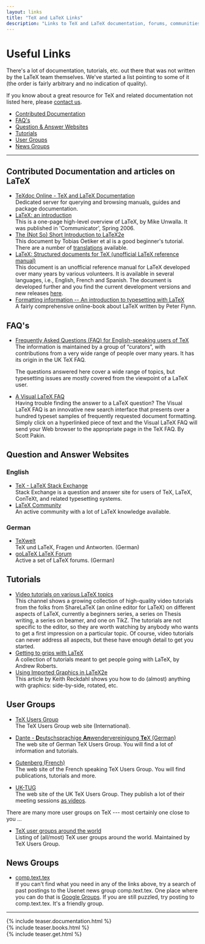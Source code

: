 ```yaml
---
layout: links
title: "TeX and LaTeX Links"
description: "Links to TeX and LaTeX documentation, forums, communities and question and answer websites."
---
```


<h1>Useful Links</h1>
<div class="row">
  <div class="col cell1of2">
    <p>There's a lot of documentation, tutorials, etc. out there that was not written by the LaTeX team themselves. We've started a list pointing to some of it (the order is fairly arbitrary and no indication of quality).</p>
    <p>If you know about a great resource for TeX and related documentation not listed here, please <a href="{{site.baseurl}}/contact/">contact us</a>.</p>
  </div>
  <div class="col cell1of2">
    <ul class="toc">
      <li><a href="#contributed-documentation">Contributed Documentation</a></li>
      <li><a href="#faqs">FAQ's</a></li>
      <li><a href="#question-and-answer-websites">Question & Answer Websites</a></li>
      <li><a href="#tutorials">Tutorials</a></li>
      <li><a href="#user-groups">User Groups</a></li>
      <li><a href="#news-groups">News Groups</a></li>
    </ul>
  </div>
</div>

<hr>

## Contributed Documentation and articles on LaTeX
+ [TeXdoc Online - TeX and LaTeX Documentation](http://www.texdoc.net/)  
  Dedicated server for querying and browsing manuals, guides and package documentation. 
+ [LaTeX: an introduction](http://www.techscribe.co.uk/ta/latex-introduction.pdf)  
  This is a one-page high-level overview of LaTeX, by Mike Unwalla. It was published in 'Communicator', Spring 2006.
+ [The (Not So) Short Introduction to LaTeX2e](https://ctan.org/tex-archive/info/lshort/english/lshort.pdf)  
  This document by Tobias Oetiker et al is a good beginner's tutorial. There are a number of [translations](ftp://ctan.tug.org/tex-archive/info/lshort/) available. 
+ [LaTeX: Structured documents for TeX (unofficial LaTeX reference manual)](http://ctan.org/pkg/latex2e-help-texinfo)  
  This document is an unofficial reference manual for LaTeX developed over many years by various volunteers. It is available in several languages, i.e., English, French and Spanish. The document is developed further and you find the current development versions and new releases [here](https://puszcza.gnu.org.ua/software/latexrefman/).
+ [Formatting information -- An introduction to typesetting with LaTeX](http://latex.silmaril.ie/formattinginformation/)  
  A fairly comprehensive online-book about LaTeX written by Peter Flynn.

## FAQ's

+ [Frequently Asked Questions (FAQ) for English-speaking users of TeX](https://texfaq.org)
   The information is maintained by a group of “curators”, with contributions from a very wide range of people over many years. It has its origin in the UK TeX FAQ.

   The questions answered here cover a wide range of topics, but typesetting issues are mostly covered from the viewpoint of a LaTeX user. 

+ [A Visual LaTeX FAQ](http://www.ctan.org/tex-archive/info/visualFAQ/visualFAQ.pdf)  
  Having trouble finding the answer to a LaTeX question? The Visual LaTeX FAQ is an innovative new search interface that presents over a hundred typeset samples of frequently requested document formatting. Simply click on a hyperlinked piece of text and the Visual LaTeX FAQ will send your Web browser to the appropriate page in the TeX FAQ. By Scott Pakin.
  
## Question and Answer Websites

### English

+ [TeX - LaTeX Stack Exchange](http://tex.stackexchange.com/)  
  Stack Exchange is a question and answer site for users of TeX, LaTeX, ConTeXt, and related typesetting systems.
+ [LaTeX Community](http://www.latex-community.org/)  
  An active community with a lot of LaTeX knowledge available.

### German

+ [TeXwelt](http://texwelt.de/wissen/)  
  TeX und LaTeX, Fragen und Antworten. (German)
+ [goLaTeX LaTeX Forum](http://golatex.de/)  
  Active a set of LaTeX forums. (German)
  
## Tutorials

+ [Video tutorials on various LaTeX topics](http://www.youtube.com/ShareLaTeX)  
  This channel shows a growing collection of high-quality video tutorials from the folks from ShareLaTeX (an online editor for LaTeX) on different aspects of LaTeX, currently a beginners series, a series on Thesis writing, a series on beamer, and one on TikZ. The tutorials are not specific to the editor, so they are worth watching by anybody who wants to get a first impression on a particular topic. Of course, video tutorials can never address all aspects, but these have enough detail to get you started.
+ [Getting to grips with LaTeX](http://www.andy-roberts.net/misc/latex/)  
  A collection of tutorials meant to get people going with LaTeX, by Andrew Roberts.
+ [Using Imported Graphics in LaTeX2e](ftp://ctan.tug.org/tex-archive/info/epslatex.pdf)  
  This article by Keith Reckdahl shows you how to do (almost) anything with graphics: side-by-side, rotated, etc.

## User Groups

+ [TeX Users Group](https://tug.org/)  
  The TeX Users Group web site (International).

+ [Dante - **D**eutschsprachige **An**wendervereinigung **Te**X (German)](https://www.dante.de/)  
  The web site of German TeX Users Group. You will find a lot of information and tutorials.

+ [Gutenberg (French)](https://www.gutenberg.eu.org/)  
  The web site of the French speaking TeX Users Group. You will find publications, tutorials and more.

+ [UK-TUG](http://uk.tug.org/)  
  The web site of the UK TeX Users Group. They publish a lot of their meeting sessions
  [as videos](https://vimeo.com/uktug/).


There are many more user groups on TeX --- most certainly one close to you ...

+ [TeX user groups around the world](http://www.tug.org/usergroups.html)  
  Listing of (all/most) TeX user groups around the world. Maintained by TeX Users Group.




## News Groups

+ [comp.text.tex](news:<comp.text.tex>)  
  If you can't find what you need in any of the links above, try a search of past postings to the Usenet news group comp.text.tex. One place where you can do that is [Google Groups](https://groups.google.com/forum/#!forum/comp.text.tex). If you are still puzzled, try posting to comp.text.tex. It's a friendly group.

<hr>

<div class="row teaser">
  <section class="col cell1of3">{% include teaser.documentation.html %}</section>
  <section class="col cell1of3">{% include teaser.books.html %}</section>
  <section class="col cell1of3">{% include teaser.get.html %}</section>
</div>
